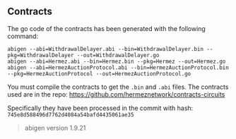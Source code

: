 ## Contracts

The go code of the contracts has been generated with the following command:

```
abigen --abi=WithdrawalDelayer.abi --bin=WithdrawalDelayer.bin --pkg=WithdrawalDelayer --out=WithdrawalDelayer.go
abigen --abi=Hermez.abi --bin=Hermez.bin --pkg=Hermez --out=Hermez.go
abigen --abi=HermezAuctionProtocol.abi --bin=HermezAuctionProtocol.bin --pkg=HermezAuctionProtocol --out=HermezAuctionProtocol.go
```
You must compile the contracts to get the `.bin` and `.abi` files. The contracts used are in the repo: https://github.com/hermeznetwork/contracts-circuits

Specifically they have been processed in the commit with hash: `745e8d588496d7762d4084a54bafd4435061ae35`

> abigen version 1.9.21
